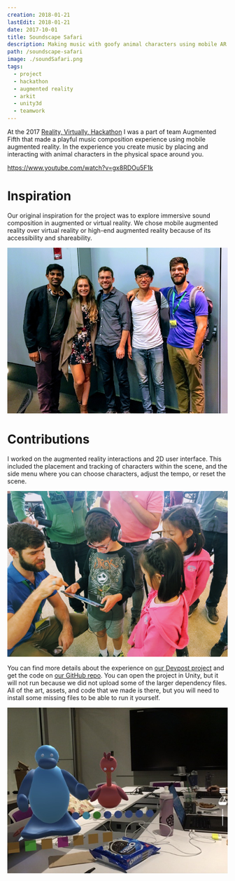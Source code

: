 ```yaml
---
creation: 2018-01-21
lastEdit: 2018-01-21
date: 2017-10-01
title: Soundscape Safari
description: Making music with goofy animal characters using mobile AR
path: /soundscape-safari
image: ./soundSafari.png
tags:
  - project
  - hackathon
  - augmented reality
  - arkit
  - unity3d
  - teamwork
---
```


At the 2017 [Reality, Virtually, Hackathon](realityvirtuallyhack.com) I was a part of team Augmented Fifth that made a playful music composition experience using mobile augmented reality. In the experience you create music by placing and interacting with animal characters in the physical space around you.

https://www.youtube.com/watch?v=gx8RDOu5F1k

# Inspiration

Our original inspiration for the project was to explore immersive sound composition in augmented or virtual reality. We chose mobile augmented reality over virtual reality or high-end augmented reality because of its accessibility and shareability.

![Team Augmented Fifth.](teampic.jpg)

# Contributions

I worked on the augmented reality interactions and 2D user interface. This included the placement and tracking of characters within the scene, and the side menu where you can choose characters, adjust the tempo, or reset the scene.

![Sharing the app with delighted children at the public expo on Monday was a warm reward for the hard work of the weekend.](expo.jpg)

You can find more details about the experience on [our Devpost project](https://devpost.com/software/augmented-fifth) and get the code on [our GitHub repo](https://github.com/Reality-Virtually-Hackathon/Augmented-Fifth). You can open the project in Unity, but it will not run because we did not upload some of the larger dependency files. All of the art, assets, and code that we made is there, but you will need to install some missing files to be able to run it yourself.

![<i>Take us to your leader.</i>](peeps.jpg)
